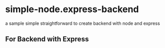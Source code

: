 # simple-node.express-backend
a sample simple straightforward to create backend with node and express

## For Backend with Express

